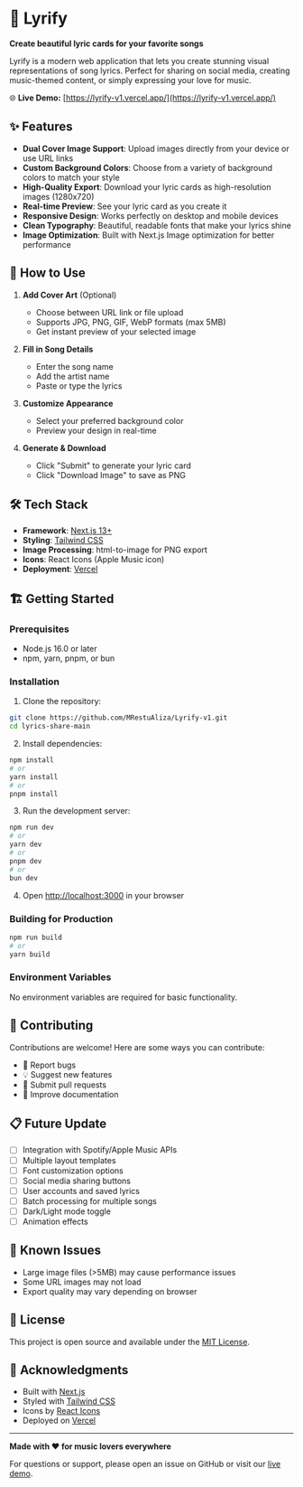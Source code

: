 # 🎵 Lyrify

**Create beautiful lyric cards for your favorite songs**

Lyrify is a modern web application that lets you create stunning visual representations of song lyrics. Perfect for sharing on social media, creating music-themed content, or simply expressing your love for music.

🌐 **Live Demo:** [https://lyrify-v1.vercel.app/](https://lyrify-v1.vercel.app/)

## ✨ Features

- **Dual Cover Image Support**: Upload images directly from your device or use URL links
- **Custom Background Colors**: Choose from a variety of background colors to match your style
- **High-Quality Export**: Download your lyric cards as high-resolution images (1280x720)
- **Real-time Preview**: See your lyric card as you create it
- **Responsive Design**: Works perfectly on desktop and mobile devices
- **Clean Typography**: Beautiful, readable fonts that make your lyrics shine
- **Image Optimization**: Built with Next.js Image optimization for better performance

## 🚀 How to Use

1. **Add Cover Art** (Optional)
   - Choose between URL link or file upload
   - Supports JPG, PNG, GIF, WebP formats (max 5MB)
   - Get instant preview of your selected image

2. **Fill in Song Details**
   - Enter the song name
   - Add the artist name
   - Paste or type the lyrics

3. **Customize Appearance**
   - Select your preferred background color
   - Preview your design in real-time

4. **Generate & Download**
   - Click "Submit" to generate your lyric card
   - Click "Download Image" to save as PNG

## 🛠️ Tech Stack

- **Framework**: [Next.js 13+](https://nextjs.org/)
- **Styling**: [Tailwind CSS](https://tailwindcss.com/)
- **Image Processing**: html-to-image for PNG export
- **Icons**: React Icons (Apple Music icon)
- **Deployment**: [Vercel](https://vercel.com/)

## 🏗️ Getting Started

### Prerequisites

- Node.js 16.0 or later
- npm, yarn, pnpm, or bun

### Installation

1. Clone the repository:
```bash
git clone https://github.com/MRestuAliza/Lyrify-v1.git
cd lyrics-share-main
```

2. Install dependencies:
```bash
npm install
# or
yarn install
# or
pnpm install
```

3. Run the development server:
```bash
npm run dev
# or
yarn dev
# or
pnpm dev
# or
bun dev
```

4. Open [http://localhost:3000](http://localhost:3000) in your browser

### Building for Production

```bash
npm run build
# or
yarn build
```

### Environment Variables

No environment variables are required for basic functionality.

## 🤝 Contributing

Contributions are welcome! Here are some ways you can contribute:

- 🐛 Report bugs
- 💡 Suggest new features
- 🔧 Submit pull requests
- 📖 Improve documentation

## 📋 Future Update

- [ ] Integration with Spotify/Apple Music APIs
- [ ] Multiple layout templates
- [ ] Font customization options
- [ ] Social media sharing buttons
- [ ] User accounts and saved lyrics
- [ ] Batch processing for multiple songs
- [ ] Dark/Light mode toggle
- [ ] Animation effects

## 🐛 Known Issues

- Large image files (>5MB) may cause performance issues
- Some URL images may not load
- Export quality may vary depending on browser

## 📄 License

This project is open source and available under the [MIT License](LICENSE).

## 🙏 Acknowledgments

- Built with [Next.js](https://nextjs.org/)
- Styled with [Tailwind CSS](https://tailwindcss.com/)
- Icons by [React Icons](https://react-icons.github.io/react-icons/)
- Deployed on [Vercel](https://vercel.com/)

---

**Made with ❤️ for music lovers everywhere**

For questions or support, please open an issue on GitHub or visit our [live demo](https://lyrify-v1.vercel.app/).
